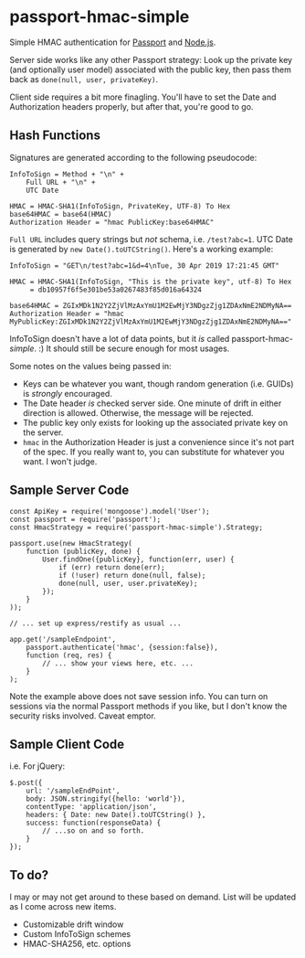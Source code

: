 # passport-hmac-simple
Simple HMAC authentication for [Passport](https://passportjs.org) and [Node.js](https://nodejs.org).

Server side works like any other Passport strategy: Look up the private key (and optionally user model) associated with the public key, then pass them back as `done(null, user, privateKey)`.

Client side requires a bit more finagling. You'll have to set the Date and Authorization headers properly, but after that, you're good to go.

## Hash Functions
Signatures are generated according to the following pseudocode:

```
InfoToSign = Method + "\n" +
    Full URL + "\n" +
    UTC Date

HMAC = HMAC-SHA1(InfoToSign, PrivateKey, UTF-8) To Hex
base64HMAC = base64(HMAC)
Authorization Header = "hmac PublicKey:base64HMAC"
```

`Full URL` includes query strings but _not_ schema, i.e. `/test?abc=1`. UTC Date is generated by `new Date().toUTCString()`. Here's a working example:

```
InfoToSign = "GET\n/test?abc=1&d=4\nTue, 30 Apr 2019 17:21:45 GMT"

HMAC = HMAC-SHA1(InfoToSign, "This is the private key", utf-8) To Hex
     = db10957f6f5e301be53a0267483f85d016a64324

base64HMAC = ZGIxMDk1N2Y2ZjVlMzAxYmU1M2EwMjY3NDgzZjg1ZDAxNmE2NDMyNA==
Authorization Header = "hmac MyPublicKey:ZGIxMDk1N2Y2ZjVlMzAxYmU1M2EwMjY3NDgzZjg1ZDAxNmE2NDMyNA=="
```

InfoToSign doesn't have a lot of data points, but it _is_ called passport-hmac-_simple_. :) It should still be secure enough for most usages.

Some notes on the values being passed in:

* Keys can be whatever you want, though random generation (i.e. GUIDs) is _strongly_ encouraged.
* The Date header _is_ checked server side. One minute of drift in either direction is allowed. Otherwise, the message will be rejected.
* The public key only exists for looking up the associated private key on the server.
* `hmac` in the Authorization Header is just a convenience since it's not part of the spec. If you really want to, you can substitute for whatever you want. I won't judge.

## Sample Server Code

```
const ApiKey = require('mongoose').model('User');
const passport = require('passport');
const HmacStrategy = require('passport-hmac-simple').Strategy;

passport.use(new HmacStrategy(
    function (publicKey, done) {
        User.findOne({publicKey}, function(err, user) {
            if (err) return done(err);
            if (!user) return done(null, false);
            done(null, user, user.privateKey);
        });
    }
));

// ... set up express/restify as usual ...

app.get('/sampleEndpoint',
    passport.authenticate('hmac', {session:false}),
    function (req, res) {
        // ... show your views here, etc. ...
    }
);
```

Note the example above does not save session info. You can turn on sessions via the normal Passport methods if you like, but I don't know the security risks involved. Caveat emptor.

## Sample Client Code

i.e. For jQuery:

```
$.post({
    url: '/sampleEndPoint',
    body: JSON.stringify({hello: 'world'}),
    contentType: 'application/json',
    headers: { Date: new Date().toUTCString() },
    success: function(responseData) {
        // ...so on and so forth.
    }
});
```

## To do?

I may or may not get around to these based on demand. List will be updated as I come across new items.

* Customizable drift window
* Custom InfoToSign schemes
* HMAC-SHA256, etc. options
